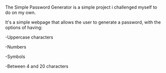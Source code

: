The Simple Password Generator is a simple project i challenged myself to do on my own.

It's a simple webpage that allows the user to generate a password, with the options of having:

-Uppercase characters

-Numbers

-Symbols

-Between 4 and 20 characters

